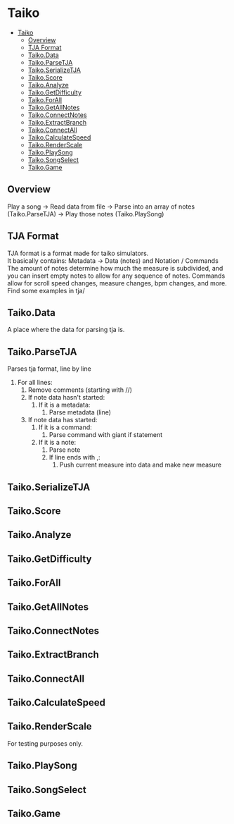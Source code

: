 # Taiko

- [Taiko](#taiko)
  - [Overview](#overview)
  - [TJA Format](#tja-format)
  - [Taiko.Data](#taikodata)
  - [Taiko.ParseTJA](#taikoparsetja)
  - [Taiko.SerializeTJA](#taikoserializetja)
  - [Taiko.Score](#taikoscore)
  - [Taiko.Analyze](#taikoanalyze)
  - [Taiko.GetDifficulty](#taikogetdifficulty)
  - [Taiko.ForAll](#taikoforall)
  - [Taiko.GetAllNotes](#taikogetallnotes)
  - [Taiko.ConnectNotes](#taikoconnectnotes)
  - [Taiko.ExtractBranch](#taikoextractbranch)
  - [Taiko.ConnectAll](#taikoconnectall)
  - [Taiko.CalculateSpeed](#taikocalculatespeed)
  - [Taiko.RenderScale](#taikorenderscale)
  - [Taiko.PlaySong](#taikoplaysong)
  - [Taiko.SongSelect](#taikosongselect)
  - [Taiko.Game](#taikogame)


## Overview

Play a song -> Read data from file -> Parse into an array of notes (Taiko.ParseTJA) -> Play those notes (Taiko.PlaySong)


## TJA Format

TJA format is a format made for taiko simulators.  
It basically contains: Metadata -> Data (notes) and Notation / Commands  
The amount of notes determine how much the measure is subdivided, and you can insert empty notes to allow for any sequence of notes. Commands allow for scroll speed changes, measure changes, bpm changes, and more.  
Find some examples in tja/


## Taiko.Data

A place where the data for parsing tja is.


## Taiko.ParseTJA

Parses tja format, line by line  
  
1. For all lines:
   1. Remove comments (starting with //)
   2. If note data hasn't started:
      1. If it is a metadata:
         1. Parse metadata (line)
   3. If note data has started:
      1. If it is a command:
         1. Parse command with giant if statement
      2. If it is a note:
         1. Parse note
         2. If line ends with ,:
            1. Push current measure into data and make new measure


## Taiko.SerializeTJA




## Taiko.Score




## Taiko.Analyze




## Taiko.GetDifficulty




## Taiko.ForAll




## Taiko.GetAllNotes




## Taiko.ConnectNotes




## Taiko.ExtractBranch




## Taiko.ConnectAll




## Taiko.CalculateSpeed




## Taiko.RenderScale

For testing purposes only.


## Taiko.PlaySong




## Taiko.SongSelect




## Taiko.Game
